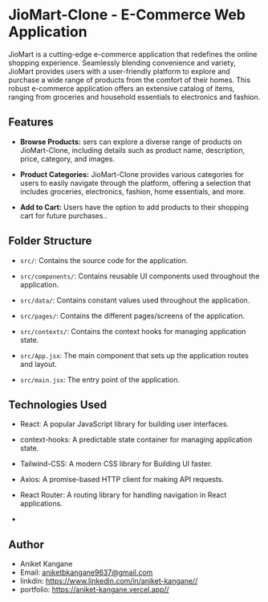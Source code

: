 # JioMart-Clone - E-Commerce Web Application

JioMart is a cutting-edge e-commerce application that redefines the online shopping experience. Seamlessly blending convenience and variety, JioMart provides users with a user-friendly platform to explore and purchase a wide range of products from the comfort of their homes. This robust e-commerce application offers an extensive catalog of items, ranging from groceries and household essentials to electronics and fashion.

## Features

- **Browse Products:** sers can explore a diverse range of products on JioMart-Clone, including details such as product name, description, price, category, and images.

- **Product Categories:** JioMart-Clone provides various categories for users to easily navigate through the platform, offering a selection that includes groceries, electronics, fashion, home essentials, and more.

- **Add to Cart:** Users have the option to add products to their shopping cart for future purchases..

## Folder Structure

- `src/`: Contains the source code for the application.

- `src/components/`: Contains reusable UI components used throughout the application.
- `src/data/`: Contains constant values used throughout the application.
- `src/pages/`: Contains the different pages/screens of the application.
- `src/contexts/`: Contains the context hooks for managing application state.
- `src/App.jsx`: The main component that sets up the application routes and layout.
- `src/main.jsx`: The entry point of the application.

## Technologies Used

- React: A popular JavaScript library for building user interfaces.
- context-hooks: A predictable state container for managing application state.
- Tailwind-CSS: A modern CSS library for Building UI faster.
- Axios: A promise-based HTTP client for making API requests.
- React Router: A routing library for handling navigation in React applications.

-

## Author

- Aniket Kangane
- Email: aniketbkangane9637@gmail.com
- linkdin: https://www.linkedin.com/in/aniket-kangane//
- portfolio: https://aniket-kangane.vercel.app//
